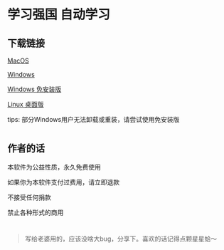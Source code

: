 # 学习强国 自动学习

## 下载链接

[MacOS](https://github.com/v2018z/xueXiQiangguo/tree/main/build/MacOS)

[Windows](https://github.com/v2018z/xueXiQiangguo/tree/main/build/Windows) 

[Windows 免安装版](https://github.com/v2018z/xueXiQiangguo/tree/main/build/Windows) 

[Linux 桌面版](https://github.com/v2018z/xueXiQiangguo/tree/main/build/Linux)

tips: 部分Windows用户无法卸载或重装，请尝试使用免安装版

#
## 作者的话

本软件为公益性质，永久免费使用

如果你为本软件支付过费用，请立即退款

不接受任何捐款

禁止各种形式的商用
#
> 写给老婆用的，应该没啥大bug，分享下。喜欢的话记得点颗星星蛤～
